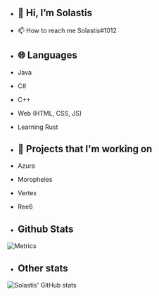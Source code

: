- ## 👋 Hi, I’m Solastis
- 📫 How to reach me Solastis#1012


- ## 🌐 Languages
- Java 
- C#
- C++
- Web (HTML, CSS, JS) 
- Learning Rust

- ## 🔭 Projects that I'm working on
- Azura
- Moropheles
- Vertex
- Ree6


- ## Github Stats
![Metrics](https://metrics.lecoq.io/Solastis?template=classic&config.timezone=Europe%2FBerlin)
- ## Other stats
![Solastis' GitHub stats](https://github-readme-stats.vercel.app/api?username=Solastis&show_icons=true&theme=radical)
